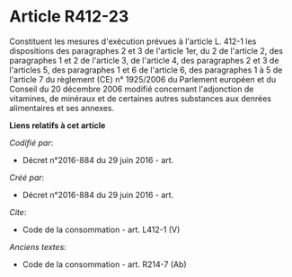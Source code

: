 # Article R412-23

Constituent les mesures d'exécution prévues à l'article L. 412-1 les dispositions des paragraphes 2 et 3 de l'article 1er, du
2 de l'article 2, des paragraphes 1 et 2 de l'article 3, de l'article 4, des paragraphes 2 et 3 de l'articles 5, des
paragraphes 1 et 6 de l'article 6, des paragraphes 1 à 5 de l'article 7 du règlement (CE) n° 1925/2006 du Parlement européen
et du Conseil du 20 décembre 2006 modifié concernant l'adjonction de vitamines, de minéraux et de certaines autres substances
aux denrées alimentaires et ses annexes.

**Liens relatifs à cet article**

_Codifié par_:

  - Décret n°2016-884 du 29 juin 2016 - art.

_Créé par_:

  - Décret n°2016-884 du 29 juin 2016 - art.

_Cite_:

  - Code de la consommation - art. L412-1 (V)

_Anciens textes_:

  - Code de la consommation - art. R214-7 (Ab)
